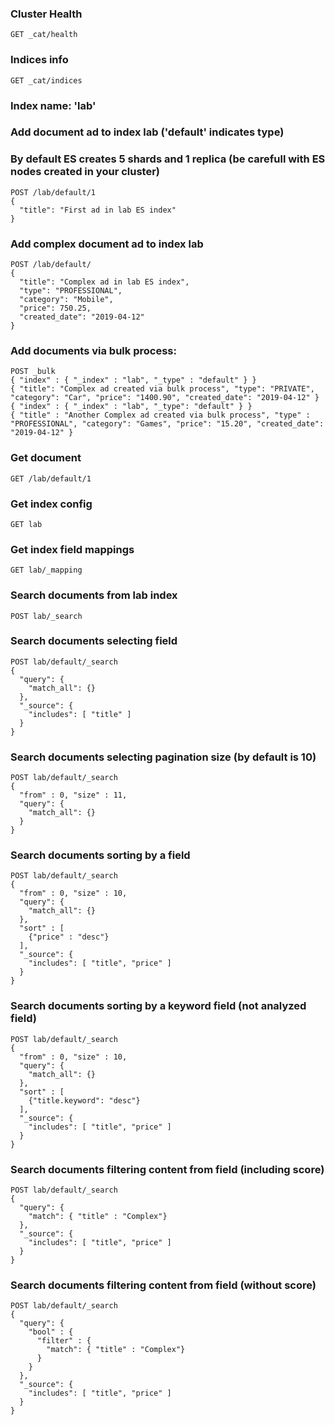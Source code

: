 ### Cluster Health
```
GET _cat/health
```

### Indices info
```
GET _cat/indices
```

### Index name: 'lab'

### Add document ad to index lab ('default' indicates type)
### By default ES creates 5 shards and 1 replica (be carefull with ES nodes created in your cluster)
```
POST /lab/default/1 
{
  "title": "First ad in lab ES index"
} 
```

### Add complex document ad to index lab
```
POST /lab/default/ 
{
  "title": "Complex ad in lab ES index",
  "type": "PROFESSIONAL",
  "category": "Mobile",
  "price": 750.25,
  "created_date": "2019-04-12"
} 
```
### Add documents via bulk process:
```
POST _bulk
{ "index" : { "_index" : "lab", "_type" : "default" } }
{ "title": "Complex ad created via bulk process", "type": "PRIVATE", "category": "Car", "price": "1400.90", "created_date": "2019-04-12" }
{ "index" : { "_index" : "lab", "_type": "default" } }
{ "title" : "Another Complex ad created via bulk process", "type" : "PROFESSIONAL", "category": "Games", "price": "15.20", "created_date": "2019-04-12" }
```

### Get document
```
GET /lab/default/1
```

### Get index config
```
GET lab
```
### Get index field mappings
```
GET lab/_mapping
```

### Search documents from lab index
```
POST lab/_search
```
### Search documents selecting field
```
POST lab/default/_search 
{
  "query": {
    "match_all": {}
  },
  "_source": {
    "includes": [ "title" ]
  }
}
```
### Search documents selecting pagination size (by default is 10)
```
POST lab/default/_search 
{
  "from" : 0, "size" : 11,
  "query": {
    "match_all": {}
  }
}
```
### Search documents sorting by a field
```
POST lab/default/_search 
{
  "from" : 0, "size" : 10,
  "query": {
    "match_all": {}
  },
  "sort" : [
    {"price" : "desc"}
  ],
  "_source": {
    "includes": [ "title", "price" ]
  }
}
```
### Search documents sorting by a keyword field (not analyzed field)
```
POST lab/default/_search 
{
  "from" : 0, "size" : 10,
  "query": {
    "match_all": {}
  },
  "sort" : [
    {"title.keyword": "desc"}
  ],
  "_source": {
    "includes": [ "title", "price" ]
  }
}
```

### Search documents filtering content from field (including score)
```
POST lab/default/_search 
{
  "query": {
    "match": { "title" : "Complex"}
  },
  "_source": {
    "includes": [ "title", "price" ]
  }
}
```
### Search documents filtering content from field (without score)
```
POST lab/default/_search 
{
  "query": {
    "bool" : {
      "filter" : {
        "match": { "title" : "Complex"}
      }
    }
  },
  "_source": {
    "includes": [ "title", "price" ]
  }
}
```
